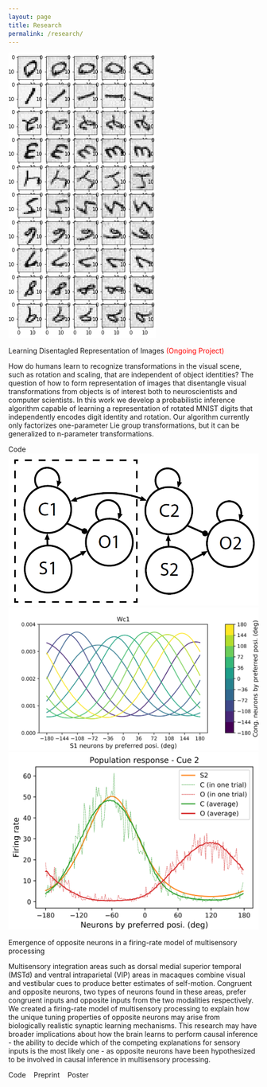 ```yaml
---
layout: page
title: Research
permalink: /research/
---
```



<div class="container">
  <div class="leftpane">
  	<img src="/assets/images/operator_visualization.png" alt="drawing"/>
  </div>
  <div class="rightpane">
  <p class="title">Learning Disentagled Representation of Images <span style="color: red;">(Ongoing Project)</span></p>
  <p>How do humans learn to recognize transformations in the visual scene, such as rotation and scaling, that are independent of object identities? The question of how to form representation of images that disentangle visual transformations from objects is of interest both to neuroscientists and computer scientists. In this work we develop a probabilistic inference algorithm capable of learning a representation of rotated MNIST digits that independently encodes digit identity and rotation. Our algorithm currently only factorizes one-parameter Lie group transformations, but it can be generalized to n-parameter transformations.
  </p>
  <a href="https://github.com/hchau630/form-and-motion" style="text-decoration: none">Code</a>
  </div>
</div>

<div class="container">
  <div class="leftpane">
  	<img src="/assets/images/model_decentralized.png" alt="drawing"/>
  	<img src="/assets/images/wc1_reorder.png" alt="drawing"/>
  	<img src="/assets/images/population_response_s2.png" alt="drawing"/>
  </div>
  <div class="rightpane">
  <p class="title">Emergence of opposite neurons in a firing-rate model of multisensory processing</p>
  <p>Multisensory integration areas such as dorsal medial superior temporal (MSTd) and ventral intraparietal (VIP) areas in macaques combine visual and vestibular cues to produce better estimates of self-motion. Congruent and opposite neurons, two types of neurons found in these areas, prefer congruent inputs and opposite inputs from the two modalities respectively. We created a firing-rate model of multisensory processing to explain how the unique tuning properties of opposite neurons may arise from biologically realistic synaptic learning mechanisms. This research may have broader implications about how the brain learns to perform causal inference - the ability to decide which of the competing explanations for sensory inputs is the most likely one - as opposite neurons have been hypothesized to be involved in causal inference in multisensory processing.
  </p>
  <a href="https://github.com/hchau630/opposite-neurons" style="text-decoration: none">Code</a> &nbsp;&nbsp;
  <a href="https://www.biorxiv.org/content/10.1101/845743v3.full" style="text-decoration: none">Preprint</a> &nbsp;&nbsp;
  <a href="/assets/pdf/operator_visualization.pdf" style="text-decoration: none">Poster</a>
  </div>
</div>
